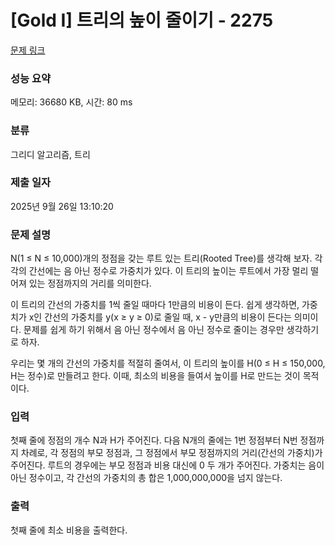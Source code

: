 # [Gold I] 트리의 높이 줄이기 - 2275 

[문제 링크](https://www.acmicpc.net/problem/2275) 

### 성능 요약

메모리: 36680 KB, 시간: 80 ms

### 분류

그리디 알고리즘, 트리

### 제출 일자

2025년 9월 26일 13:10:20

### 문제 설명

<p>N(1 ≤ N ≤ 10,000)개의 정점을 갖는 루트 있는 트리(Rooted Tree)를 생각해 보자. 각각의 간선에는 음 아닌 정수로 가중치가 있다. 이 트리의 높이는 루트에서 가장 멀리 떨어져 있는 정점까지의 거리를 의미한다.</p>

<p>이 트리의 간선의 가중치를 1씩 줄일 때마다 1만큼의 비용이 든다. 쉽게 생각하면, 가중치가 x인 간선의 가중치를 y(x ≥ y ≥ 0)로 줄일 때, x - y만큼의 비용이 든다는 의미이다. 문제를 쉽게 하기 위해서 음 아닌 정수에서 음 아닌 정수로 줄이는 경우만 생각하기로 하자.</p>

<p>우리는 몇 개의 간선의 가중치를 적절히 줄여서, 이 트리의 높이를 H(0 ≤ H ≤ 150,000, H는 정수)로 만들려고 한다. 이때, 최소의 비용을 들여서 높이를 H로 만드는 것이 목적이다.</p>

### 입력 

 <p>첫째 줄에 정점의 개수 N과 H가 주어진다. 다음 N개의 줄에는 1번 정점부터 N번 정점까지 차례로, 각 정점의 부모 정점과, 그 정점에서 부모 정점까지의 거리(간선의 가중치)가 주어진다. 루트의 경우에는 부모 정점과 비용 대신에 0 두 개가 주어진다. 가중치는 음이 아닌 정수이고, 각 간선의 가중치의 총 합은 1,000,000,000을 넘지 않는다.</p>

### 출력 

 <p>첫째 줄에 최소 비용을 출력한다.</p>


